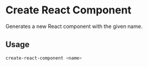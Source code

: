 # Create React Component

Generates a new React component with the given name.

## Usage

```sh
create-react-component <name>
```
